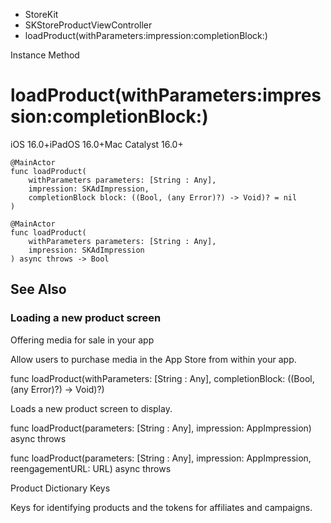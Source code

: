 

- StoreKit
- SKStoreProductViewController
-  loadProduct(withParameters:impression:completionBlock:) 

Instance Method

# loadProduct(withParameters:impression:completionBlock:)

iOS 16.0+iPadOS 16.0+Mac Catalyst 16.0+

``` source
@MainActor
func loadProduct(
    withParameters parameters: [String : Any],
    impression: SKAdImpression,
    completionBlock block: ((Bool, (any Error)?) -> Void)? = nil
)
```

``` source
@MainActor
func loadProduct(
    withParameters parameters: [String : Any],
    impression: SKAdImpression
) async throws -> Bool
```

## See Also

### Loading a new product screen

Offering media for sale in your app

Allow users to purchase media in the App Store from within your app.

func loadProduct(withParameters: [String : Any], completionBlock: ((Bool, (any Error)?) -> Void)?)

Loads a new product screen to display.

func loadProduct(parameters: [String : Any], impression: AppImpression) async throws

func loadProduct(parameters: [String : Any], impression: AppImpression, reengagementURL: URL) async throws

Product Dictionary Keys

Keys for identifying products and the tokens for affiliates and campaigns.


